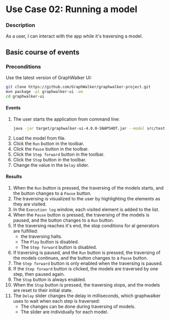 # Use Case 02: Running a model

### Description
As a user, I can interact with the app while it's  traversing a model.


## Basic course of events

### Preconditions

Use the latest version of GraphWalker UI:
```sh
git clone https://github.com/GraphWalker/graphwalker-project.git
mvn package -pl graphwalker-ui -am
cd graphwalker-ui
```

#### Events

1. The user starts the application from command line:
   ```sh
   java -jar target/graphwalker-ui-4.0.0-SNAPSHOT.jar --model src/test/resources/json/PetClinic.json
   ```
1. Load the model from file.
1. Click the `Run` button in the toolbar.
1. Click the `Pause` button in the toolbar.
1. Click the `Step forward` button in the toolbar.
1. Click the `Stop` button in the toolbar.
1. Change the value in the `Delay` slider.


#### Results
1. When the `Run` button is pressed, the traversing of the models starts, and the button changes to a `Pause` button.
1. The traversing is visualized to the user by highlighting the elements as they are visited.
1. In the `Execution log` window, each visited element is added to the list.
1. When the `Pause` button is pressed, the traversing of the models is paused, and the button changes to a `Run` button.
1. If the traversing reaches it's end, the stop conditions for al generators are fulfilled: 
   * the traversing halts.
   * The `Play` button is disabled.
   * The `Step forward` button is disabled.
1. If traversing is paused, and the `Run` button is pressed, the traversing of the models continues,  and the button changes to a `Pause` button.
1. The `Step forward` button is only enabled when the traversing is paused.
1. If the `Step forward` button is clicked, the models are traversed by one step, then paused again.
1. The `Stop` button is always enabled.
1. When the `Stop` button is pressed, the traversing stops, and the models are reset to their initial state.
1. The `Delay` slider changes the delay in milliseconds, which graphwalker uses to wait when each step is traversed:
    * The changes can be done during traversing of models.
     * The slider are individually for each model. 
